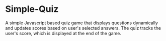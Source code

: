 # Simple-Quiz
A simple Javascript based quiz game that displays questions dynamically and updates scores based on user's selected answers. The quiz tracks the user's score, which is displayed at the end of the game.
